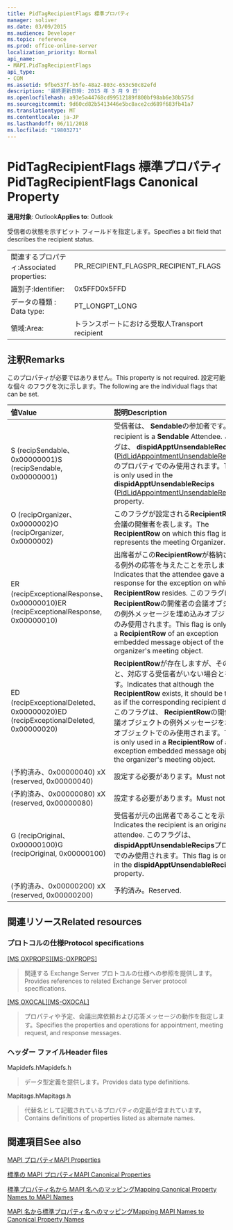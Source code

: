 ```yaml
---
title: PidTagRecipientFlags 標準プロパティ
manager: soliver
ms.date: 03/09/2015
ms.audience: Developer
ms.topic: reference
ms.prod: office-online-server
localization_priority: Normal
api_name:
- MAPI.PidTagRecipientFlags
api_type:
- COM
ms.assetid: 9fbe537f-b5fe-48a2-803c-653c50c82efd
description: '最終更新日時: 2015 年 3 月 9 日'
ms.openlocfilehash: a93e5a44768cd99512189f800bf98ab6e30b575d
ms.sourcegitcommit: 9d60cd82b5413446e5bc8ace2cd689f683fb41a7
ms.translationtype: MT
ms.contentlocale: ja-JP
ms.lasthandoff: 06/11/2018
ms.locfileid: "19803271"
---
```

# <a name="pidtagrecipientflags-canonical-property"></a><span data-ttu-id="12259-103">PidTagRecipientFlags 標準プロパティ</span><span class="sxs-lookup"><span data-stu-id="12259-103">PidTagRecipientFlags Canonical Property</span></span>

  
  
<span data-ttu-id="12259-104">**適用対象**: Outlook</span><span class="sxs-lookup"><span data-stu-id="12259-104">**Applies to**: Outlook</span></span> 
  
<span data-ttu-id="12259-105">受信者の状態を示すビット フィールドを指定します。</span><span class="sxs-lookup"><span data-stu-id="12259-105">Specifies a bit field that describes the recipient status.</span></span>
  
|||
|:-----|:-----|
|<span data-ttu-id="12259-106">関連するプロパティ:</span><span class="sxs-lookup"><span data-stu-id="12259-106">Associated properties:</span></span>  <br/> |<span data-ttu-id="12259-107">PR_RECIPIENT_FLAGS</span><span class="sxs-lookup"><span data-stu-id="12259-107">PR_RECIPIENT_FLAGS</span></span>  <br/> |
|<span data-ttu-id="12259-108">識別子:</span><span class="sxs-lookup"><span data-stu-id="12259-108">Identifier:</span></span>  <br/> |<span data-ttu-id="12259-109">0x5FFD</span><span class="sxs-lookup"><span data-stu-id="12259-109">0x5FFD</span></span>  <br/> |
|<span data-ttu-id="12259-110">データの種類 : </span><span class="sxs-lookup"><span data-stu-id="12259-110">Data type:</span></span>  <br/> |<span data-ttu-id="12259-111">PT_LONG</span><span class="sxs-lookup"><span data-stu-id="12259-111">PT_LONG</span></span>  <br/> |
|<span data-ttu-id="12259-112">領域:</span><span class="sxs-lookup"><span data-stu-id="12259-112">Area:</span></span>  <br/> |<span data-ttu-id="12259-113">トランスポートにおける受取人</span><span class="sxs-lookup"><span data-stu-id="12259-113">Transport recipient</span></span>  <br/> |
   
## <a name="remarks"></a><span data-ttu-id="12259-114">注釈</span><span class="sxs-lookup"><span data-stu-id="12259-114">Remarks</span></span>

<span data-ttu-id="12259-115">このプロパティが必要ではありません。</span><span class="sxs-lookup"><span data-stu-id="12259-115">This property is not required.</span></span> <span data-ttu-id="12259-116">設定可能な個々 のフラグを次に示します。</span><span class="sxs-lookup"><span data-stu-id="12259-116">The following are the individual flags that can be set.</span></span>
  
|<span data-ttu-id="12259-117">**値**</span><span class="sxs-lookup"><span data-stu-id="12259-117">**Value**</span></span>|<span data-ttu-id="12259-118">**説明**</span><span class="sxs-lookup"><span data-stu-id="12259-118">**Description**</span></span>|
|:-----|:-----|
|<span data-ttu-id="12259-119">S (recipSendable、0x00000001)</span><span class="sxs-lookup"><span data-stu-id="12259-119">S (recipSendable, 0x00000001)</span></span>  <br/> |<span data-ttu-id="12259-120">受信者は、 **Sendable**の参加者です。</span><span class="sxs-lookup"><span data-stu-id="12259-120">The recipient is a **Sendable** Attendee.</span></span> <span data-ttu-id="12259-121">このフラグは、 **dispidApptUnsendableRecips** ([PidLidAppointmentUnsendableRecipients](pidlidappointmentunsendablerecipients-canonical-property.md)) のプロパティでのみ使用されます。</span><span class="sxs-lookup"><span data-stu-id="12259-121">This flag is only used in the **dispidApptUnsendableRecips** ([PidLidAppointmentUnsendableRecipients](pidlidappointmentunsendablerecipients-canonical-property.md)) property.</span></span>  <br/> |
|<span data-ttu-id="12259-122">O (recipOrganizer、0x0000002)</span><span class="sxs-lookup"><span data-stu-id="12259-122">O (recipOrganizer, 0x0000002)</span></span>  <br/> |<span data-ttu-id="12259-123">このフラグが設定される**RecipientRow**は、会議の開催者を表します。</span><span class="sxs-lookup"><span data-stu-id="12259-123">The **RecipientRow** on which this flag is set represents the meeting Organizer.</span></span>  <br/> |
|<span data-ttu-id="12259-124">ER (recipExceptionalResponse、0x00000010)</span><span class="sxs-lookup"><span data-stu-id="12259-124">ER (recipExceptionalResponse, 0x00000010)</span></span>  <br/> |<span data-ttu-id="12259-125">出席者がこの**RecipientRow**が格納されている例外の応答を与えたことを示します。</span><span class="sxs-lookup"><span data-stu-id="12259-125">Indicates that the attendee gave a response for the exception on which this **RecipientRow** resides.</span></span> <span data-ttu-id="12259-126">このフラグは、 **RecipientRow**の開催者の会議オブジェクトの例外メッセージを埋め込みオブジェクトでのみ使用されます。</span><span class="sxs-lookup"><span data-stu-id="12259-126">This flag is only used in a **RecipientRow** of an exception embedded message object of the organizer's meeting object.</span></span>  <br/> |
|<span data-ttu-id="12259-127">ED (recipExceptionalDeleted、0x00000020)</span><span class="sxs-lookup"><span data-stu-id="12259-127">ED (recipExceptionalDeleted, 0x00000020)</span></span>  <br/> |<span data-ttu-id="12259-128">**RecipientRow**が存在しますが、その扱うこと、対応する受信者がいない場合とを示します。</span><span class="sxs-lookup"><span data-stu-id="12259-128">Indicates that although the **RecipientRow** exists, it should be treated as if the corresponding recipient does not.</span></span> <span data-ttu-id="12259-129">このフラグは、 **RecipientRow**の開催者の会議オブジェクトの例外メッセージを埋め込みオブジェクトでのみ使用されます。</span><span class="sxs-lookup"><span data-stu-id="12259-129">This flag is only used in a **RecipientRow** of an exception embedded message object of the organizer's meeting object.</span></span>  <br/> |
|<span data-ttu-id="12259-130">(予約済み、0x00000040) x</span><span class="sxs-lookup"><span data-stu-id="12259-130">X (reserved, 0x00000040)</span></span>  <br/> |<span data-ttu-id="12259-131">設定する必要があります。</span><span class="sxs-lookup"><span data-stu-id="12259-131">Must not be set.</span></span>  <br/> |
|<span data-ttu-id="12259-132">(予約済み、0x00000080) x</span><span class="sxs-lookup"><span data-stu-id="12259-132">X (reserved, 0x00000080)</span></span>  <br/> |<span data-ttu-id="12259-133">設定する必要があります。</span><span class="sxs-lookup"><span data-stu-id="12259-133">Must not be set.</span></span>  <br/> |
|<span data-ttu-id="12259-134">G (recipOriginal、0x00000100)</span><span class="sxs-lookup"><span data-stu-id="12259-134">G (recipOriginal, 0x00000100)</span></span>  <br/> |<span data-ttu-id="12259-135">受信者が元の出席者であることを示します。</span><span class="sxs-lookup"><span data-stu-id="12259-135">Indicates the recipient is an original attendee.</span></span> <span data-ttu-id="12259-136">このフラグは、 **dispidApptUnsendableRecips**プロパティでのみ使用されます。</span><span class="sxs-lookup"><span data-stu-id="12259-136">This flag is only used in the **dispidApptUnsendableRecips** property.</span></span>  <br/> |
|<span data-ttu-id="12259-137">(予約済み、0x00000200) x</span><span class="sxs-lookup"><span data-stu-id="12259-137">X (reserved, 0x00000200)</span></span>  <br/> |<span data-ttu-id="12259-138">予約済み。</span><span class="sxs-lookup"><span data-stu-id="12259-138">Reserved.</span></span>  <br/> |
   
## <a name="related-resources"></a><span data-ttu-id="12259-139">関連リソース</span><span class="sxs-lookup"><span data-stu-id="12259-139">Related resources</span></span>

### <a name="protocol-specifications"></a><span data-ttu-id="12259-140">プロトコルの仕様</span><span class="sxs-lookup"><span data-stu-id="12259-140">Protocol specifications</span></span>

<span data-ttu-id="12259-141">[[MS OXPROPS]](http://msdn.microsoft.com/library/f6ab1613-aefe-447d-a49c-18217230b148%28Office.15%29.aspx)</span><span class="sxs-lookup"><span data-stu-id="12259-141">[[MS-OXPROPS]](http://msdn.microsoft.com/library/f6ab1613-aefe-447d-a49c-18217230b148%28Office.15%29.aspx)</span></span>
  
> <span data-ttu-id="12259-142">関連する Exchange Server プロトコルの仕様への参照を提供します。</span><span class="sxs-lookup"><span data-stu-id="12259-142">Provides references to related Exchange Server protocol specifications.</span></span>
    
<span data-ttu-id="12259-143">[[MS OXOCAL]](http://msdn.microsoft.com/library/09861fde-c8e4-4028-9346-e7c214cfdba1%28Office.15%29.aspx)</span><span class="sxs-lookup"><span data-stu-id="12259-143">[[MS-OXOCAL]](http://msdn.microsoft.com/library/09861fde-c8e4-4028-9346-e7c214cfdba1%28Office.15%29.aspx)</span></span>
  
> <span data-ttu-id="12259-144">プロパティや予定、会議出席依頼および応答メッセージの動作を指定します。</span><span class="sxs-lookup"><span data-stu-id="12259-144">Specifies the properties and operations for appointment, meeting request, and response messages.</span></span>
    
### <a name="header-files"></a><span data-ttu-id="12259-145">ヘッダー ファイル</span><span class="sxs-lookup"><span data-stu-id="12259-145">Header files</span></span>

<span data-ttu-id="12259-146">Mapidefs.h</span><span class="sxs-lookup"><span data-stu-id="12259-146">Mapidefs.h</span></span>
  
> <span data-ttu-id="12259-147">データ型定義を提供します。</span><span class="sxs-lookup"><span data-stu-id="12259-147">Provides data type definitions.</span></span>
    
<span data-ttu-id="12259-148">Mapitags.h</span><span class="sxs-lookup"><span data-stu-id="12259-148">Mapitags.h</span></span>
  
> <span data-ttu-id="12259-149">代替名として記載されているプロパティの定義が含まれています。</span><span class="sxs-lookup"><span data-stu-id="12259-149">Contains definitions of properties listed as alternate names.</span></span>
    
## <a name="see-also"></a><span data-ttu-id="12259-150">関連項目</span><span class="sxs-lookup"><span data-stu-id="12259-150">See also</span></span>



[<span data-ttu-id="12259-151">MAPI プロパティ</span><span class="sxs-lookup"><span data-stu-id="12259-151">MAPI Properties</span></span>](mapi-properties.md)
  
[<span data-ttu-id="12259-152">標準の MAPI プロパティ</span><span class="sxs-lookup"><span data-stu-id="12259-152">MAPI Canonical Properties</span></span>](mapi-canonical-properties.md)
  
[<span data-ttu-id="12259-153">標準プロパティ名から MAPI 名へのマッピング</span><span class="sxs-lookup"><span data-stu-id="12259-153">Mapping Canonical Property Names to MAPI Names</span></span>](mapping-canonical-property-names-to-mapi-names.md)
  
[<span data-ttu-id="12259-154">MAPI 名から標準プロパティ名へのマッピング</span><span class="sxs-lookup"><span data-stu-id="12259-154">Mapping MAPI Names to Canonical Property Names</span></span>](mapping-mapi-names-to-canonical-property-names.md)

